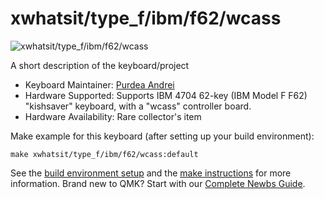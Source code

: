 # xwhatsit/type_f/ibm/f62/wcass

![xwhatsit/type_f/ibm/f62/wcass](http://kishy.ca/wp-content/uploads/2013/02/4704kb.jpg)

A short description of the keyboard/project

* Keyboard Maintainer: [Purdea Andrei](https://github.com/purdeaandrei)
* Hardware Supported: Supports IBM 4704 62-key (IBM Model F F62) "kishsaver" keyboard, with a "wcass" controller board.
* Hardware Availability: Rare collector's item

Make example for this keyboard (after setting up your build environment):

    make xwhatsit/type_f/ibm/f62/wcass:default

See the [build environment setup](https://docs.qmk.fm/#/getting_started_build_tools) and the [make instructions](https://docs.qmk.fm/#/getting_started_make_guide) for more information. Brand new to QMK? Start with our [Complete Newbs Guide](https://docs.qmk.fm/#/newbs).
